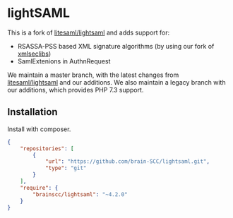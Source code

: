 # lightSAML

This is a fork of [litesaml/lightsaml](https://github.com/litesaml/lightsaml) and adds support for:

- RSASSA-PSS based XML signature algorithms (by using our fork of [xmlseclibs](https://github.com/brain-SCC/xmlseclibs))
- SamlExtenions in AuthnRequest

We maintain a master branch, with the latest changes from [litesaml/lightsaml](https://github.com/litesaml/lightsaml) and our additions. We also maintain a legacy branch with our additions, which provides PHP 7.3 support.

## Installation

Install with composer.

```json
{
    "repositories": [
        {
            "url": "https://github.com/brain-SCC/lightsaml.git",
            "type": "git"
        }
    ],
    "require": {
        "brainscc/lightsaml": "~4.2.0"
    }
}
```

